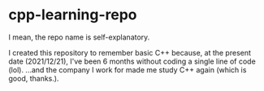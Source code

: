 # cpp-learning-repo
I mean, the repo name is self-explanatory.

I created this repository to remember basic C++ because, at the present date (2021/12/21), I've been 6 months without coding a single line of code (lol).
...and the company I work for made me study C++ again (which is good, thanks.).
